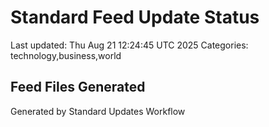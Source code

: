 # Standard Feed Update Status
Last updated: Thu Aug 21 12:24:45 UTC 2025
Categories: technology,business,world

## Feed Files Generated

Generated by Standard Updates Workflow
